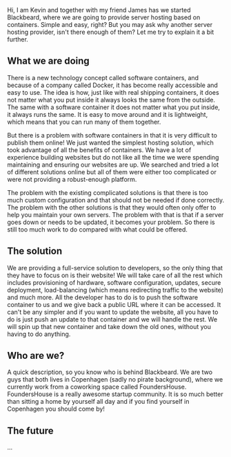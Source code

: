 Hi, I am Kevin and together with my friend James has we started Blackbeard, where we are going to provide server hosting based on containers. Simple and easy, right? But you may ask why another server hosting provider, isn't there enough of them? Let me try to explain it a bit further.

## What we are doing

There is a new technology concept called software containers, and because of a company called Docker, it has become really accessible and easy to use. The idea is how, just like with real shipping containers, it does not matter what you put inside it always looks the same from the outside. The same with a software container it does not matter what you put inside, it always runs the same. It is easy to move around and it is lightweight, which means that you can run many of them together.

But there is a problem with software containers in that it is very difficult to publish them online! We just wanted the simplest hosting solution, which took advantage of all the benefits of containers. We have a lot of experience building websites but do not like all the time we were spending maintaining and ensuring our websites are up. We searched and tried a lot of different solutions online but all of them were either too complicated or were not providing a robust-enough platform.

The problem with the existing complicated solutions is that there is too much custom configuration and that should not be needed if done correctly. The problem with the other solutions is that they would often only offer to help you maintain your own servers. The problem with that is that if a server goes down or needs to be updated, it becomes your problem. So there is still too much work to do compared with what could be offered.

## The solution

We are providing a full-service solution to developers, so the only thing that they have to focus on is their website! We will take care of all the rest which includes provisioning of hardware, software configuration, updates, secure deployment, load-balancing (which means redirecting traffic to the website) and much more. All the developer has to do is to push the software container to us and we give back a public URL where it can be accessed. It can't be any simpler and if you want to update the website, all you have to do is just push an update to that container and we will handle the rest. We will spin up that new container and take down the old ones, without you having to do anything.

## Who are we?

A quick description, so you know who is behind Blackbeard. We are two guys that both lives in Copenhagen (sadly no pirate background), where we currently work from a coworking space called FoundersHouse. FoundersHouse is a really awesome startup community. It is so much better than sitting a home by yourself all day and if you find yourself in Copenhagen you should come by!

## The future

...
